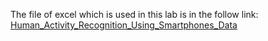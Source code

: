 The file of excel which is used in this lab is in the follow link: 
[Human_Activity_Recognition_Using_Smartphones_Data](https://drive.google.com/file/d/1P-lrltJtRDwV8fuiKSGpYVoblqK3AzxJ/view?usp=sharing)
